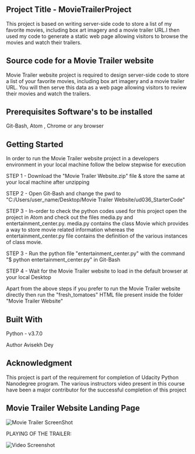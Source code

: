 ## Project Title - MovieTrailerProject

This project is based on writing server-side code to store a list of my favorite movies, including box art imagery and a movie trailer URL.I then used my code to generate a static web page allowing visitors to browse the movies and watch their trailers.

## Source code for a Movie Trailer website

Movie Trailer website project is required to design server-side code to store a list of your favorite movies, including box art imagery and a movie trailer URL. You will then serve this data as a web page allowing visitors to review their movies and watch the trailers.

## Prerequisites Software's to be installed 

Git-Bash, Atom , Chrome or any browser

## Getting Started

In order to run the Movie Trailer website project in a developers environment in your local machine follow the below stepwise for execution

STEP 1 - Download the "Movie Trailer Website.zip" file & store the same at your local machine after unzipping

STEP 2 - Open Git-Bash and change the pwd to "C:/Users/user_name/Desktop/Movie Trailer Website/ud036_StarterCode"

STEP 3 - In-order to check the python codes used for this project open the project in Atom and check out the files media.py and entertainment_center.py. media.py contains the class Movie which provides a way to store movie related information whereas the entertainment_center.py file contains the definition of the various instances of class movie.

STEP 3 - Run the python file "entertainment_center.py" with the command "$ python entertainment_center.py" in Git-Bash

STEP 4 - Wait for the Movie Trailer website to load in the default browser at your local Desktop

Apart from the above steps if you prefer to run the Movie Trailer website directly then run the "fresh_tomatoes" HTML file present inside the folder "Movie Trailer Website"

## Built With 

Python - v3.7.0

Author
Avisekh Dey

## Acknowledgment

This project is part of the requirement for completion of Udacity Python Nanodegree program. The various instructors video present in this course have been a major contributor for the successful completion of this project

## Movie Trailer Website Landing Page

![Movie Trailer ScreenShot](https://user-images.githubusercontent.com/46341508/64031900-62930780-cb17-11e9-84fe-3f7f96e32e91.JPG)

PLAYING OF THE TRAILER:

![Video Screenshot](https://user-images.githubusercontent.com/46341508/64031992-91a97900-cb17-11e9-949e-829056d17b32.JPG)

